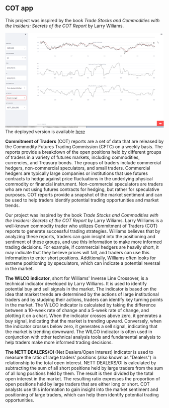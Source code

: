 <H2>COT app </H2>

This project was inspired by the book <em>Trade Stocks and Commodities with the Insiders: Secrets of the COT Report</em> by Larry Wiliams. 

![COT_app](https://github.com/gamaiun/COT-financial-app/blob/main/cot%20example%20NZDUSD.PNG)
The deployed version is available [here](https://gamaiun-cot-financial-app-app-9c911c.streamlit.app/)

**Commitment of Traders** (COT) reports are a set of data that are released by the Commodity Futures Trading Commission (CFTC) on a weekly basis. The reports provide a breakdown of the open positions held by different groups of traders in a variety of futures markets, including commodities, currencies, and Treasury bonds. The groups of traders include commercial hedgers, non-commercial speculators, and small traders. Commercial hedgers are typically large companies or institutions that use futures contracts to hedge against price fluctuations in the underlying physical commodity or financial instrument. Non-commercial speculators are traders who are not using futures contracts for hedging, but rather for speculative purposes. COT reports provide a snapshot of the market sentiment and can be used to help traders identify potential trading opportunities and market trends.

Our project was inspired by the book <em>Trade Stocks and Commodities with the Insiders: Secrets of the COT Report</em> by Larry Wiliams. Larry Williams is a well-known commodity trader who utilizes Commitment of Traders (COT) reports to generate successful trading strategies. Williams believes that by analyzing these reports, traders can gain insight into the positioning and sentiment of these groups, and use this information to make more informed trading decisions. For example, if commercial hedgers are heavily short, it may indicate that they believe prices will fall, and traders can use this information to enter short positions. Additionally, Williams often looks for extreme positioning by speculators, which can indicate a potential reversal in the market.

**The WILCO indicator**, short for Williams' Inverse Line Crossover, is a technical indicator developed by Larry Williams. It is used to identify potential buy and sell signals in the market. The indicator is based on the idea that market trends are determined by the actions of large institutional traders and by studying their actions, traders can identify key turning points in the market. The WILCO indicator is calculated by taking the difference between a 10-week rate of change and a 5-week rate of change, and plotting it on a chart. When the indicator crosses above zero, it generates a buy signal, indicating that the market is trending upward. Conversely, when the indicator crosses below zero, it generates a sell signal, indicating that the market is trending downward. The WILCO indicator is often used in conjunction with other technical analysis tools and fundamental analysis to help traders make more informed trading decisions.

**The NETT DEALERS/OI** (Net Dealers/Open Interest) indicator is used to measure the ratio of large traders' positions (also known as "Dealers") in relationship to the total open interest. NETT DEALERS/OI is calculated by subtracting the sum of all short positions held by large traders from the sum of all long positions held by them. The result is then divided by the total open interest in the market. The resulting ratio expresses the proportion of open positions held by large traders that are either long or short. COT analysts use this information to gain insight into the market sentiment and positioning of large traders, which can help them identify potential trading opportunities. 


